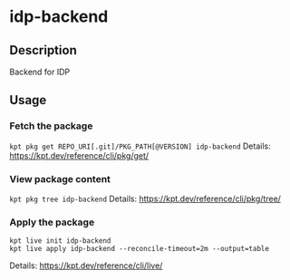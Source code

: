 # idp-backend

## Description
Backend for IDP

## Usage

### Fetch the package
`kpt pkg get REPO_URI[.git]/PKG_PATH[@VERSION] idp-backend`
Details: https://kpt.dev/reference/cli/pkg/get/

### View package content
`kpt pkg tree idp-backend`
Details: https://kpt.dev/reference/cli/pkg/tree/

### Apply the package
```
kpt live init idp-backend
kpt live apply idp-backend --reconcile-timeout=2m --output=table
```
Details: https://kpt.dev/reference/cli/live/
